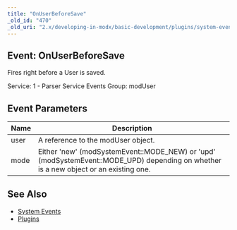 ```yaml
---
title: "OnUserBeforeSave"
_old_id: "470"
_old_uri: "2.x/developing-in-modx/basic-development/plugins/system-events/onuserbeforesave"
---
```


## Event: OnUserBeforeSave

Fires right before a User is saved.

Service: 1 - Parser Service Events 
Group: modUser

## Event Parameters

| Name | Description |
|------|-------------|
| user | A reference to the modUser object. |
| mode | Either 'new' (modSystemEvent::MODE\_NEW) or 'upd' (modSystemEvent::MODE\_UPD) depending on whether is a new object or an existing one. |

## See Also

- [System Events](developing-in-modx/basic-development/plugins/system-events "System Events")
- [Plugins](developing-in-modx/basic-development/plugins "Plugins")
